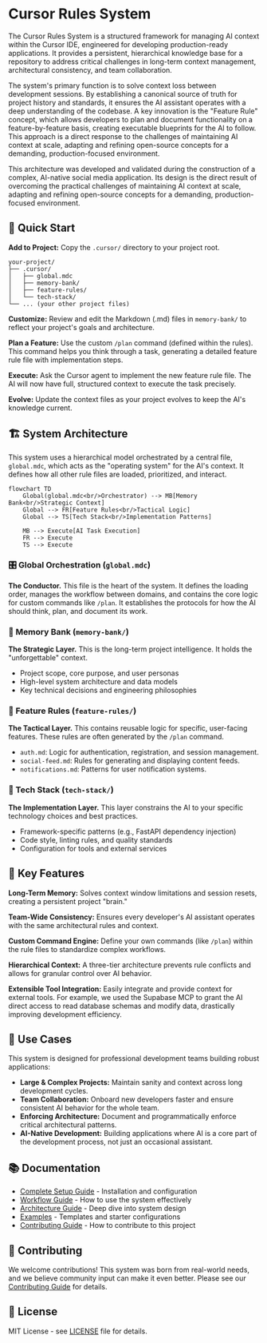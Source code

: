 # Cursor Rules System 

The Cursor Rules System is a structured framework for managing AI context within the Cursor IDE, engineered for developing production-ready applications. It provides a persistent, hierarchical knowledge base for a repository to address critical challenges in long-term context management, architectural consistency, and team collaboration. 

The system's primary function is to solve context loss between development sessions. By establishing a canonical source of truth for project history and standards, it ensures the AI assistant operates with a deep understanding of the codebase. A key innovation is the "Feature Rule" concept, which allows developers to plan and document functionality on a feature-by-feature basis, creating executable blueprints for the AI to follow. This approach is a direct response to the challenges of maintaining AI context at scale, adapting and refining open-source concepts for a demanding, production-focused environment.

This architecture was developed and validated during the construction of a complex, AI-native social media application. Its design is the direct result of overcoming the practical challenges of maintaining AI context at scale, adapting and refining open-source concepts for a demanding, production-focused environment.

## 🚀 Quick Start

**Add to Project:** Copy the `.cursor/` directory to your project root.

```
your-project/
├── .cursor/
│   ├── global.mdc
│   ├── memory-bank/
│   ├── feature-rules/
│   └── tech-stack/
└── ... (your other project files)
```

**Customize:** Review and edit the Markdown (.md) files in `memory-bank/` to reflect your project's goals and architecture.

**Plan a Feature:** Use the custom `/plan` command (defined within the rules). This command helps you think through a task, generating a detailed feature rule file with implementation steps.

**Execute:** Ask the Cursor agent to implement the new feature rule file. The AI will now have full, structured context to execute the task precisely.

**Evolve:** Update the context files as your project evolves to keep the AI's knowledge current.

## 🏗️ System Architecture

This system uses a hierarchical model orchestrated by a central file, `global.mdc`, which acts as the "operating system" for the AI's context. It defines how all other rule files are loaded, prioritized, and interact.

```mermaid
flowchart TD
    Global(global.mdc<br/>Orchestrator) --> MB[Memory Bank<br/>Strategic Context]
    Global --> FR[Feature Rules<br/>Tactical Logic]
    Global --> TS[Tech Stack<br/>Implementation Patterns]

    MB --> Execute[AI Task Execution]
    FR --> Execute
    TS --> Execute
```

### 🎛️ Global Orchestration (`global.mdc`)
**The Conductor.** This file is the heart of the system. It defines the loading order, manages the workflow between domains, and contains the core logic for custom commands like `/plan`. It establishes the protocols for how the AI should think, plan, and document its work.

### 🧠 Memory Bank (`memory-bank/`)
**The Strategic Layer.** This is the long-term project intelligence. It holds the "unforgettable" context.

- Project scope, core purpose, and user personas
- High-level system architecture and data models
- Key technical decisions and engineering philosophies

### 🎯 Feature Rules (`feature-rules/`)
**The Tactical Layer.** This contains reusable logic for specific, user-facing features. These rules are often generated by the `/plan` command.

- `auth.md`: Logic for authentication, registration, and session management.
- `social-feed.md`: Rules for generating and displaying content feeds.
- `notifications.md`: Patterns for user notification systems.

### 🔧 Tech Stack (`tech-stack/`)
**The Implementation Layer.** This layer constrains the AI to your specific technology choices and best practices.

- Framework-specific patterns (e.g., FastAPI dependency injection)
- Code style, linting rules, and quality standards
- Configuration for tools and external services

## 📖 Key Features

**Long-Term Memory:** Solves context window limitations and session resets, creating a persistent project "brain."

**Team-Wide Consistency:** Ensures every developer's AI assistant operates with the same architectural rules and context.

**Custom Command Engine:** Define your own commands (like `/plan`) within the rule files to standardize complex workflows.

**Hierarchical Context:** A three-tier architecture prevents rule conflicts and allows for granular control over AI behavior.

**Extensible Tool Integration:** Easily integrate and provide context for external tools. For example, we used the Supabase MCP to grant the AI direct access to read database schemas and modify data, drastically improving development efficiency.

## 🎯 Use Cases

This system is designed for professional development teams building robust applications:

- **Large & Complex Projects:** Maintain sanity and context across long development cycles.
- **Team Collaboration:** Onboard new developers faster and ensure consistent AI behavior for the whole team.
- **Enforcing Architecture:** Document and programmatically enforce critical architectural patterns.
- **AI-Native Development:** Building applications where AI is a core part of the development process, not just an occasional assistant.

## 📚 Documentation

- [Complete Setup Guide](docs/setup-guide.md) - Installation and configuration
- [Workflow Guide](docs/workflow-guide.md) - How to use the system effectively
- [Architecture Guide](docs/architecture-guide.md) - Deep dive into system design
- [Examples](examples/) - Templates and starter configurations
- [Contributing Guide](CONTRIBUTING.md) - How to contribute to this project

## 🤝 Contributing

We welcome contributions! This system was born from real-world needs, and we believe community input can make it even better. Please see our [Contributing Guide](CONTRIBUTING.md) for details.

## 📄 License

MIT License - see [LICENSE](LICENSE) file for details.